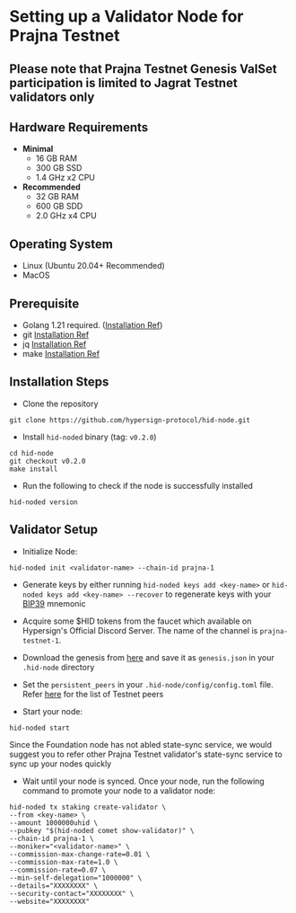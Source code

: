 # Setting up a Validator Node for Prajna Testnet

## Please note that Prajna Testnet Genesis ValSet participation is limited to Jagrat Testnet validators only

## Hardware Requirements
* **Minimal**
    * 16 GB RAM
    * 300 GB SSD
    * 1.4 GHz x2 CPU
* **Recommended**
    * 32 GB RAM
    * 600 GB SDD
    * 2.0 GHz x4 CPU

## Operating System

- Linux (Ubuntu 20.04+ Recommended)
- MacOS

## Prerequisite

- Golang 1.21 required. (<a href="https://go.dev/doc/install">Installation Ref</a>)
- git <a href="https://git-scm.com/book/en/v2/Getting-Started-Installing-Git">Installation Ref</a>
- jq <a href="https://lindevs.com/install-jq-on-ubuntu/">Installation Ref</a>
- make <a href="https://linuxhint.com/install-make-ubuntu/">Installation Ref</a>

## Installation Steps

- Clone the repository
```
git clone https://github.com/hypersign-protocol/hid-node.git
```

- Install `hid-noded` binary (tag: `v0.2.0`)

```
cd hid-node
git checkout v0.2.0
make install
```

- Run the following to check if the node is successfully installed

```
hid-noded version
```

## Validator Setup

- Initialize Node:

```
hid-noded init <validator-name> --chain-id prajna-1
```

- Generate keys by either running `hid-noded keys add <key-name>` or `hid-noded keys add <key-name> --recover` to regenerate keys with your [BIP39](https://github.com/bitcoin/bips/tree/master/bip-0039) mnemonic

- Acquire some $HID tokens from the faucet which available on Hypersign's Official Discord Server. The name of the channel is `prajna-testnet-1`.

- Download the genesis from [here](https://github.com/hypersign-protocol/networks/blob/master/testnet/prajna/final_genesis.json) and save it as `genesis.json` in your `.hid-node` directory

- Set the `persistent_peers` in your `.hid-node/config/config.toml` file. Refer [here](https://github.com/hypersign-protocol/networks/blob/master/testnet/prajna/final_peers.txt) for the list of Testnet peers

- Start your node:

```
hid-noded start
```

Since the Foundation node has not abled state-sync service, we would suggest you to refer other Prajna Testnet validator's state-sync service to sync up your nodes quickly 

- Wait until your node is synced. Once your node, run the following command to promote your node to a validator node:

```
hid-noded tx staking create-validator \
--from <key-name> \
--amount 1000000uhid \
--pubkey "$(hid-noded comet show-validator)" \
--chain-id prajna-1 \
--moniker="<validator-name>" \
--commission-max-change-rate=0.01 \
--commission-max-rate=1.0 \
--commission-rate=0.07 \
--min-self-delegation="1000000" \
--details="XXXXXXXX" \
--security-contact="XXXXXXXX" \
--website="XXXXXXXX"
```